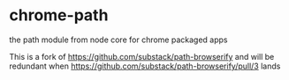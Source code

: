 # chrome-path

the path module from node core for chrome packaged apps

This is a fork of https://github.com/substack/path-browserify and will be redundant when https://github.com/substack/path-browserify/pull/3 lands 
